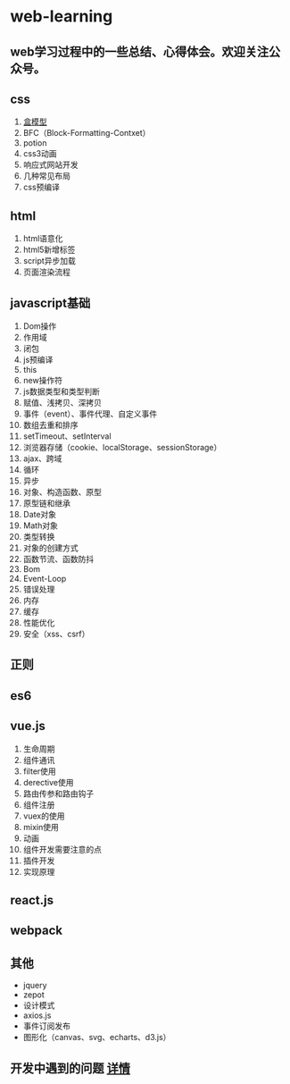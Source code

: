 # web-learning
web学习过程中的一些总结、心得体会。欢迎关注公众号。
-------

## css
1. [盒模型](https://www.baidu.com '盒模型')
2. BFC（Block-Formatting-Contxet）
3. potion
4. css3动画
5. 响应式网站开发
6. 几种常见布局
7. css预编译

## html
1. html语意化
2. html5新增标签
3. script异步加载
4. 页面渲染流程

## javascript基础
1. Dom操作
2. 作用域
3. 闭包
4. js预编译
5. this
6. new操作符
7. js数据类型和类型判断
8. 赋值、浅拷贝、深拷贝
9. 事件（event）、事件代理、自定义事件
10. 数组去重和排序
11. setTimeout、setInterval
12. 浏览器存储（cookie、localStorage、sessionStorage）
13. ajax、跨域
14. 循环
15. 异步
16. 对象、构造函数、原型
17. 原型链和继承
18. Date对象
19. Math对象
20. 类型转换
21. 对象的创建方式
22. 函数节流、函数防抖
23. Bom
24. Event-Loop
24. 错误处理
25. 内存
26. 缓存
27. 性能优化
28. 安全（xss、csrf）

## 正则

## es6

## vue.js
1. 生命周期
2. 组件通讯
3. filter使用
4. derective使用
5. 路由传参和路由钩子
6. 组件注册
7. vuex的使用
8. mixin使用
9. 动画
10. 组件开发需要注意的点
11. 插件开发
12. 实现原理

## react.js

## webpack

## 其他
- jquery
- zepot
- 设计模式
- axios.js
- 事件订阅发布
- 图形化（canvas、svg、echarts、d3.js）

## 开发中遇到的问题 [详情](https://github.com/1985zrd/web-learning/blob/master/problem/problem.md)